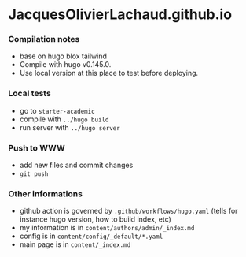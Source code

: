 # JacquesOlivierLachaud.github.io

### Compilation notes

- base on hugo blox tailwind
- Compile with hugo v0.145.0.
- Use local version at this place to test before deploying.

### Local tests

- go to `starter-academic`
- compile with `../hugo build`
- run server with `../hugo server`

### Push to WWW

- add new files and commit changes
- `git push`

### Other informations

- github action is governed by `.github/workflows/hugo.yaml`
  (tells for instance hugo version, how to build index, etc)
- my information is in `content/authors/admin/_index.md`
- config is in `content/config/_default/*.yaml`
- main page is in `content/_index.md`



